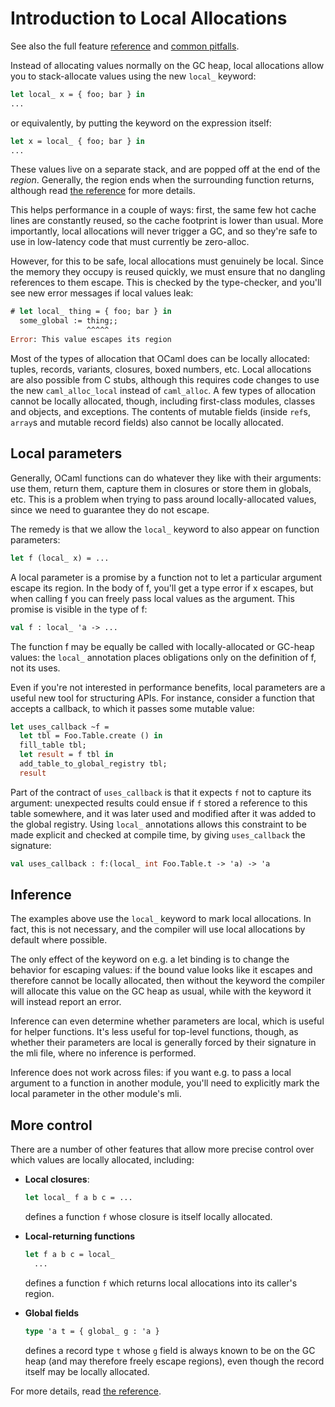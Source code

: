 # Introduction to Local Allocations

See also the full feature [reference](reference.md) and [common pitfalls](pitfalls.md).

Instead of allocating values normally on the GC heap, local
allocations allow you to stack-allocate values using the new `local_`
keyword:

```ocaml
let local_ x = { foo; bar } in
...
```

or equivalently, by putting the keyword on the expression itself:

```ocaml
let x = local_ { foo; bar } in
...
```

These values live on a separate stack, and are popped off at the end
of the _region_. Generally, the region ends when the surrounding
function returns, although read [the reference](reference.md) for more
details.

This helps performance in a couple of ways: first, the same few hot
cache lines are constantly reused, so the cache footprint is lower than
usual. More importantly, local allocations will never trigger a GC,
and so they're safe to use in low-latency code that must currently be
zero-alloc.

However, for this to be safe, local allocations must genuinely be
local. Since the memory they occupy is reused quickly, we must ensure
that no dangling references to them escape. This is checked by the
type-checker, and you'll see new error messages if local values leak:

```ocaml
# let local_ thing = { foo; bar } in
  some_global := thing;;
                 ^^^^^
Error: This value escapes its region
```

Most of the types of allocation that OCaml does can be locally
allocated: tuples, records, variants, closures, boxed numbers,
etc. Local allocations are also possible from C stubs, although this
requires code changes to use the new `caml_alloc_local` instead of
`caml_alloc`. A few types of allocation cannot be locally allocated,
though, including first-class modules, classes and objects, and
exceptions. The contents of mutable fields (inside `ref`s, `array`s
and mutable record fields) also cannot be locally allocated.


## Local parameters

Generally, OCaml functions can do whatever they like with their
arguments: use them, return them, capture them in closures or store
them in globals, etc. This is a problem when trying to pass around
locally-allocated values, since we need to guarantee they do not
escape.

The remedy is that we allow the `local_` keyword to also appear on
function parameters:

```ocaml
let f (local_ x) = ...
```

A local parameter is a promise by a function not to let a particular
argument escape its region. In the body of f, you'll get a type error
if x escapes, but when calling f you can freely pass local values as
the argument. This promise is visible in the type of f:

```ocaml
val f : local_ 'a -> ...
```

The function f may be equally be called with locally-allocated or
GC-heap values: the `local_` annotation places obligations only on the
definition of f, not its uses.

Even if you're not interested in performance benefits, local
parameters are a useful new tool for structuring APIs. For instance,
consider a function that accepts a callback, to which it passes some
mutable value:

```ocaml
let uses_callback ~f =
  let tbl = Foo.Table.create () in
  fill_table tbl;
  let result = f tbl in
  add_table_to_global_registry tbl;
  result
```

Part of the contract of `uses_callback` is that it expects `f` not to
capture its argument: unexpected results could ensue if `f` stored a
reference to this table somewhere, and it was later used and modified
after it was added to the global registry. Using `local_`
annotations allows this constraint to be made explicit and checked at
compile time, by giving `uses_callback` the signature:

```ocaml
val uses_callback : f:(local_ int Foo.Table.t -> 'a) -> 'a
```

## Inference

The examples above use the `local_` keyword to mark local
allocations. In fact, this is not necessary, and the compiler will use
local allocations by default where possible.

The only effect of the keyword on e.g. a let binding is to change the
behavior for escaping values: if the bound value looks like it escapes
and therefore cannot be locally allocated, then without the keyword
the compiler will allocate this value on the GC heap as usual, while
with the keyword it will instead report an error.

Inference can even determine whether parameters are local, which is
useful for helper functions. It's less useful for top-level functions,
though, as whether their parameters are local is generally forced by
their signature in the mli file, where no inference is performed.

Inference does not work across files: if you want e.g. to pass a local
argument to a function in another module, you'll need to explicitly
mark the local parameter in the other module's mli.

## More control

There are a number of other features that allow more precise control
over which values are locally allocated, including:

  - **Local closures**:

    ```ocaml
    let local_ f a b c = ...
    ```

    defines a function `f` whose closure is itself locally allocated.

  - **Local-returning functions**

    ```ocaml
    let f a b c = local_
      ...
    ```

    defines a function `f` which returns local allocations into its
    caller's region.

  - **Global fields**

    ```ocaml
    type 'a t = { global_ g : 'a }
    ```

    defines a record type `t` whose `g` field is always known to be on
    the GC heap (and may therefore freely escape regions), even though
    the record itself may be locally allocated.

For more details, read [the reference](./reference.md).